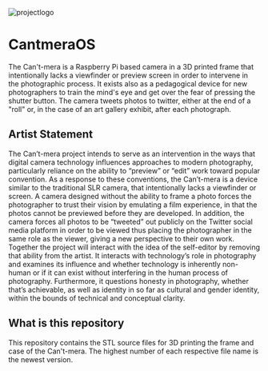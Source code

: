 ![projectlogo](https://user-images.githubusercontent.com/42869122/168497733-af238dde-6c6d-40fa-afea-54fc280607ff.png)

# CantmeraOS

The Can't-mera is a Raspberry Pi based camera in a 3D printed frame that intentionally lacks a viewfinder or preview screen in order to intervene in the photographic process. It exists also as a pedagogical device for new photographers to train the mind's eye and get over the fear of pressing the shutter button. The camera tweets photos to twitter, either at the end of a "roll" or, in the case of an art gallery exhibit, after each photograph.

## Artist Statement

The Can’t-mera project intends to serve as an intervention in the ways that digital camera technology influences approaches to modern photography, particularly reliance on the ability to “preview” or “edit” work toward popular convention. As a response to these conventions, the Can’t-mera is a device similar to the traditional SLR camera, that intentionally lacks a viewfinder or screen. A camera designed without the ability to frame a photo forces the photographer to trust their vision by emulating a film experience, in that the photos cannot be previewed before they are developed. In addition, the camera forces all photos to be “tweeted” out publicly on the Twitter social media platform in order to be viewed thus placing the photographer in the same role as the viewer, giving a new perspective to their own work. Together the project will interact with the idea of the self-editor by removing that ability from the artist. It interacts with technology’s role in photography and examines its influence and whether technology is inherently non-human or if it can exist without interfering in the human process of photography. Furthermore, it questions honesty in photography, whether that’s achievable, as well as identity in so far as cultural and gender identity, within the bounds of technical and conceptual clarity.

## What is this repository

This repository contains the STL source files for 3D printing the frame and case of the Can't-mera. The highest number of each respective file name is the newest version.
